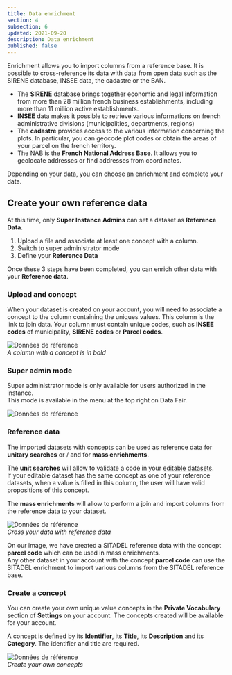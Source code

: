 ```yaml
---
title: Data enrichment
section: 4
subsection: 6
updated: 2021-09-20
description: Data enrichment
published: false
---
```



Enrichment allows you to import columns from a reference base. It is possible to cross-reference its data with data from open data such as the SIRENE database, INSEE data, the cadastre or the BAN.


* The **SIRENE** database brings together economic and legal information from more than 28 million french business establishments, including more than 11 million active establishments.
* **INSEE** data makes it possible to retrieve various informations on french administrative divisions (municipalities, departments, regions)
* The **cadastre** provides access to the various information concerning the plots. In particular, you can geocode plot codes or obtain the areas of your parcel on the french territory.
* The NAB is the **French National Address Base**. It allows you to geolocate addresses or find addresses from coordinates.


Depending on your data, you can choose an enrichment and complete your data.

## Create your own reference data

At this time, only **Super Instance Admins** can set a dataset as **Reference Data**.

1. Upload a file and associate at least one concept with a column.
2. Switch to super administrator mode
3. Define your **Reference Data**

Once these 3 steps have been completed, you can enrich other data with your **Reference data**.

### Upload and concept

When your dataset is created on your account, you will need to associate a concept to the column containing the uniques values. This column is the link to join data. Your column must contain unique codes, such as **INSEE codes** of municipality, **SIRENE codes** or **Parcel codes**.  

![Données de référence](./images/user-guide-backoffice/enrichment-concept.jpg)  
*A column with a concept is in bold*

### Super admin mode

Super administrator mode is only available for users authorized in the instance.  
This mode is available in the menu at the top right on Data Fair.

![Données de référence](./images/user-guide-backoffice/enrichment-superadmin.jpg)


### Reference data

The imported datasets with concepts can be used as reference data for **unitary searches** or / and for **mass enrichments**.  

The **unit searches** will allow to validate a code in your [editable datasets](./user-guide-backoffice/import-dataset).  
If your editable dataset has the same concept as one of your reference datasets, when a value is filled in this column, the user will have valid propositions of this concept.


The **mass enrichments** will allow to perform a join and import columns from the reference data to your dataset.

![Données de référence](./images/user-guide-backoffice/enrichment-master-data.jpg)  
*Cross your data with reference data*

On our image, we have created a SITADEL reference data with the concept **parcel code** which can be used in mass enrichments.  
Any other dataset in your account with the concept **parcel code** can use the SITADEL enrichment to import various columns from the SITADEL reference base.


### Create a concept


You can create your own unique value concepts in the **Private Vocabulary** section of **Settings** on your account. The concepts created will be available for your account.

A concept is defined by its **Identifier**, its **Title**, its **Description** and its **Category**. The identifier and title are required.

![Données de référence](./images/user-guide-backoffice/enrichment-vocabulaire.jpg)  
*Create your own concepts*

